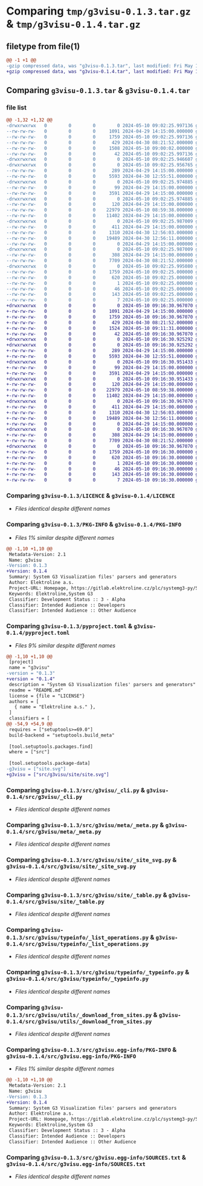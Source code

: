 # Comparing `tmp/g3visu-0.1.3.tar.gz` & `tmp/g3visu-0.1.4.tar.gz`

## filetype from file(1)

```diff
@@ -1 +1 @@
-gzip compressed data, was "g3visu-0.1.3.tar", last modified: Fri May 10 09:02:25 2024, max compression
+gzip compressed data, was "g3visu-0.1.4.tar", last modified: Fri May 10 09:16:30 2024, max compression
```

## Comparing `g3visu-0.1.3.tar` & `g3visu-0.1.4.tar`

### file list

```diff
@@ -1,32 +1,32 @@
-drwxrwxrwx   0        0        0        0 2024-05-10 09:02:25.997136 g3visu-0.1.3/
--rw-rw-rw-   0        0        0     1091 2024-04-29 14:15:00.000000 g3visu-0.1.3/LICENCE
--rw-rw-rw-   0        0        0     1759 2024-05-10 09:02:25.997136 g3visu-0.1.3/PKG-INFO
--rw-rw-rw-   0        0        0      429 2024-04-30 08:21:52.000000 g3visu-0.1.3/README.md
--rw-rw-rw-   0        0        0     1508 2024-05-10 09:00:02.000000 g3visu-0.1.3/pyproject.toml
--rw-rw-rw-   0        0        0       42 2024-05-10 09:02:25.997136 g3visu-0.1.3/setup.cfg
-drwxrwxrwx   0        0        0        0 2024-05-10 09:02:25.946607 g3visu-0.1.3/src/
-drwxrwxrwx   0        0        0        0 2024-05-10 09:02:25.956765 g3visu-0.1.3/src/g3visu/
--rw-rw-rw-   0        0        0      289 2024-04-29 14:15:00.000000 g3visu-0.1.3/src/g3visu/__init__.py
--rw-rw-rw-   0        0        0     5593 2024-04-30 12:55:51.000000 g3visu-0.1.3/src/g3visu/_cli.py
-drwxrwxrwx   0        0        0        0 2024-05-10 09:02:25.974885 g3visu-0.1.3/src/g3visu/meta/
--rw-rw-rw-   0        0        0       99 2024-04-29 14:15:00.000000 g3visu-0.1.3/src/g3visu/meta/__init__.py
--rw-rw-rw-   0        0        0     3591 2024-04-29 14:15:00.000000 g3visu-0.1.3/src/g3visu/meta/_meta.py
-drwxrwxrwx   0        0        0        0 2024-05-10 09:02:25.974885 g3visu-0.1.3/src/g3visu/site/
--rw-rw-rw-   0        0        0      120 2024-04-29 14:15:00.000000 g3visu-0.1.3/src/g3visu/site/__init__.py
--rw-rw-rw-   0        0        0    22979 2024-05-10 08:59:38.000000 g3visu-0.1.3/src/g3visu/site/_site_svg.py
--rw-rw-rw-   0        0        0    11402 2024-04-29 14:15:00.000000 g3visu-0.1.3/src/g3visu/site/_table.py
-drwxrwxrwx   0        0        0        0 2024-05-10 09:02:25.987009 g3visu-0.1.3/src/g3visu/typeinfo/
--rw-rw-rw-   0        0        0      411 2024-04-29 14:15:00.000000 g3visu-0.1.3/src/g3visu/typeinfo/__init__.py
--rw-rw-rw-   0        0        0     1310 2024-04-30 12:56:03.000000 g3visu-0.1.3/src/g3visu/typeinfo/_list_operations.py
--rw-rw-rw-   0        0        0    19489 2024-04-30 12:56:11.000000 g3visu-0.1.3/src/g3visu/typeinfo/_typeinfo.py
--rw-rw-rw-   0        0        0        0 2024-04-29 14:15:00.000000 g3visu-0.1.3/src/g3visu/typeinfo/py.typed
-drwxrwxrwx   0        0        0        0 2024-05-10 09:02:25.987009 g3visu-0.1.3/src/g3visu/utils/
--rw-rw-rw-   0        0        0      308 2024-04-29 14:15:00.000000 g3visu-0.1.3/src/g3visu/utils/__init__.py
--rw-rw-rw-   0        0        0     7709 2024-04-30 08:21:52.000000 g3visu-0.1.3/src/g3visu/utils/_download_from_sites.py
-drwxrwxrwx   0        0        0        0 2024-05-10 09:02:25.995080 g3visu-0.1.3/src/g3visu.egg-info/
--rw-rw-rw-   0        0        0     1759 2024-05-10 09:02:25.000000 g3visu-0.1.3/src/g3visu.egg-info/PKG-INFO
--rw-rw-rw-   0        0        0      620 2024-05-10 09:02:25.000000 g3visu-0.1.3/src/g3visu.egg-info/SOURCES.txt
--rw-rw-rw-   0        0        0        1 2024-05-10 09:02:25.000000 g3visu-0.1.3/src/g3visu.egg-info/dependency_links.txt
--rw-rw-rw-   0        0        0       46 2024-05-10 09:02:25.000000 g3visu-0.1.3/src/g3visu.egg-info/entry_points.txt
--rw-rw-rw-   0        0        0      143 2024-05-10 09:02:25.000000 g3visu-0.1.3/src/g3visu.egg-info/requires.txt
--rw-rw-rw-   0        0        0        7 2024-05-10 09:02:25.000000 g3visu-0.1.3/src/g3visu.egg-info/top_level.txt
+drwxrwxrwx   0        0        0        0 2024-05-10 09:16:30.967070 g3visu-0.1.4/
+-rw-rw-rw-   0        0        0     1091 2024-04-29 14:15:00.000000 g3visu-0.1.4/LICENCE
+-rw-rw-rw-   0        0        0     1759 2024-05-10 09:16:30.967070 g3visu-0.1.4/PKG-INFO
+-rw-rw-rw-   0        0        0      429 2024-04-30 08:21:52.000000 g3visu-0.1.4/README.md
+-rw-rw-rw-   0        0        0     1524 2024-05-10 09:11:31.000000 g3visu-0.1.4/pyproject.toml
+-rw-rw-rw-   0        0        0       42 2024-05-10 09:16:30.967070 g3visu-0.1.4/setup.cfg
+drwxrwxrwx   0        0        0        0 2024-05-10 09:16:30.925292 g3visu-0.1.4/src/
+drwxrwxrwx   0        0        0        0 2024-05-10 09:16:30.925292 g3visu-0.1.4/src/g3visu/
+-rw-rw-rw-   0        0        0      289 2024-04-29 14:15:00.000000 g3visu-0.1.4/src/g3visu/__init__.py
+-rw-rw-rw-   0        0        0     5593 2024-04-30 12:55:51.000000 g3visu-0.1.4/src/g3visu/_cli.py
+drwxrwxrwx   0        0        0        0 2024-05-10 09:16:30.951433 g3visu-0.1.4/src/g3visu/meta/
+-rw-rw-rw-   0        0        0       99 2024-04-29 14:15:00.000000 g3visu-0.1.4/src/g3visu/meta/__init__.py
+-rw-rw-rw-   0        0        0     3591 2024-04-29 14:15:00.000000 g3visu-0.1.4/src/g3visu/meta/_meta.py
+drwxrwxrwx   0        0        0        0 2024-05-10 09:16:30.951433 g3visu-0.1.4/src/g3visu/site/
+-rw-rw-rw-   0        0        0      120 2024-04-29 14:15:00.000000 g3visu-0.1.4/src/g3visu/site/__init__.py
+-rw-rw-rw-   0        0        0    22979 2024-05-10 08:59:38.000000 g3visu-0.1.4/src/g3visu/site/_site_svg.py
+-rw-rw-rw-   0        0        0    11402 2024-04-29 14:15:00.000000 g3visu-0.1.4/src/g3visu/site/_table.py
+drwxrwxrwx   0        0        0        0 2024-05-10 09:16:30.967070 g3visu-0.1.4/src/g3visu/typeinfo/
+-rw-rw-rw-   0        0        0      411 2024-04-29 14:15:00.000000 g3visu-0.1.4/src/g3visu/typeinfo/__init__.py
+-rw-rw-rw-   0        0        0     1310 2024-04-30 12:56:03.000000 g3visu-0.1.4/src/g3visu/typeinfo/_list_operations.py
+-rw-rw-rw-   0        0        0    19489 2024-04-30 12:56:11.000000 g3visu-0.1.4/src/g3visu/typeinfo/_typeinfo.py
+-rw-rw-rw-   0        0        0        0 2024-04-29 14:15:00.000000 g3visu-0.1.4/src/g3visu/typeinfo/py.typed
+drwxrwxrwx   0        0        0        0 2024-05-10 09:16:30.967070 g3visu-0.1.4/src/g3visu/utils/
+-rw-rw-rw-   0        0        0      308 2024-04-29 14:15:00.000000 g3visu-0.1.4/src/g3visu/utils/__init__.py
+-rw-rw-rw-   0        0        0     7709 2024-04-30 08:21:52.000000 g3visu-0.1.4/src/g3visu/utils/_download_from_sites.py
+drwxrwxrwx   0        0        0        0 2024-05-10 09:16:30.967070 g3visu-0.1.4/src/g3visu.egg-info/
+-rw-rw-rw-   0        0        0     1759 2024-05-10 09:16:30.000000 g3visu-0.1.4/src/g3visu.egg-info/PKG-INFO
+-rw-rw-rw-   0        0        0      620 2024-05-10 09:16:30.000000 g3visu-0.1.4/src/g3visu.egg-info/SOURCES.txt
+-rw-rw-rw-   0        0        0        1 2024-05-10 09:16:30.000000 g3visu-0.1.4/src/g3visu.egg-info/dependency_links.txt
+-rw-rw-rw-   0        0        0       46 2024-05-10 09:16:30.000000 g3visu-0.1.4/src/g3visu.egg-info/entry_points.txt
+-rw-rw-rw-   0        0        0      143 2024-05-10 09:16:30.000000 g3visu-0.1.4/src/g3visu.egg-info/requires.txt
+-rw-rw-rw-   0        0        0        7 2024-05-10 09:16:30.000000 g3visu-0.1.4/src/g3visu.egg-info/top_level.txt
```

### Comparing `g3visu-0.1.3/LICENCE` & `g3visu-0.1.4/LICENCE`

 * *Files identical despite different names*

### Comparing `g3visu-0.1.3/PKG-INFO` & `g3visu-0.1.4/PKG-INFO`

 * *Files 1% similar despite different names*

```diff
@@ -1,10 +1,10 @@
 Metadata-Version: 2.1
 Name: g3visu
-Version: 0.1.3
+Version: 0.1.4
 Summary: System G3 Visualization files' parsers and generators
 Author: Elektroline a.s.
 Project-URL: Homepage, https://gitlab.elektroline.cz/plc/systemg3-py/SystemG3Visu.git
 Keywords: Elektroline,System G3
 Classifier: Development Status :: 3 - Alpha
 Classifier: Intended Audience :: Developers
 Classifier: Intended Audience :: Other Audience
```

### Comparing `g3visu-0.1.3/pyproject.toml` & `g3visu-0.1.4/pyproject.toml`

 * *Files 9% similar despite different names*

```diff
@@ -1,10 +1,10 @@
 [project]
 name = "g3visu"
-version = "0.1.3"
+version = "0.1.4"
 description = "System G3 Visualization files' parsers and generators"
 readme = "README.md"
 license = {file = "LICENSE"}
 authors = [
   { name = "Elektroline a.s." },
 ]
 classifiers = [
@@ -54,9 +54,9 @@
 requires = ["setuptools>=69.0"]
 build-backend = "setuptools.build_meta"
 
 [tool.setuptools.packages.find]
 where = ["src"]
 
 [tool.setuptools.package-data]
-g3visu = ["site.svg"]
+g3visu = ["src/g3visu/site/site.svg"]
```

### Comparing `g3visu-0.1.3/src/g3visu/_cli.py` & `g3visu-0.1.4/src/g3visu/_cli.py`

 * *Files identical despite different names*

### Comparing `g3visu-0.1.3/src/g3visu/meta/_meta.py` & `g3visu-0.1.4/src/g3visu/meta/_meta.py`

 * *Files identical despite different names*

### Comparing `g3visu-0.1.3/src/g3visu/site/_site_svg.py` & `g3visu-0.1.4/src/g3visu/site/_site_svg.py`

 * *Files identical despite different names*

### Comparing `g3visu-0.1.3/src/g3visu/site/_table.py` & `g3visu-0.1.4/src/g3visu/site/_table.py`

 * *Files identical despite different names*

### Comparing `g3visu-0.1.3/src/g3visu/typeinfo/_list_operations.py` & `g3visu-0.1.4/src/g3visu/typeinfo/_list_operations.py`

 * *Files identical despite different names*

### Comparing `g3visu-0.1.3/src/g3visu/typeinfo/_typeinfo.py` & `g3visu-0.1.4/src/g3visu/typeinfo/_typeinfo.py`

 * *Files identical despite different names*

### Comparing `g3visu-0.1.3/src/g3visu/utils/_download_from_sites.py` & `g3visu-0.1.4/src/g3visu/utils/_download_from_sites.py`

 * *Files identical despite different names*

### Comparing `g3visu-0.1.3/src/g3visu.egg-info/PKG-INFO` & `g3visu-0.1.4/src/g3visu.egg-info/PKG-INFO`

 * *Files 1% similar despite different names*

```diff
@@ -1,10 +1,10 @@
 Metadata-Version: 2.1
 Name: g3visu
-Version: 0.1.3
+Version: 0.1.4
 Summary: System G3 Visualization files' parsers and generators
 Author: Elektroline a.s.
 Project-URL: Homepage, https://gitlab.elektroline.cz/plc/systemg3-py/SystemG3Visu.git
 Keywords: Elektroline,System G3
 Classifier: Development Status :: 3 - Alpha
 Classifier: Intended Audience :: Developers
 Classifier: Intended Audience :: Other Audience
```

### Comparing `g3visu-0.1.3/src/g3visu.egg-info/SOURCES.txt` & `g3visu-0.1.4/src/g3visu.egg-info/SOURCES.txt`

 * *Files identical despite different names*

